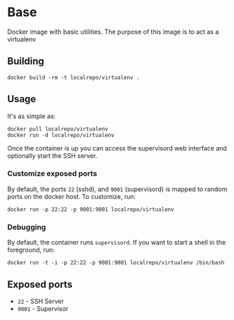 # Base

Docker image with basic utilities. The purpose of this image is to act as a virtualenv 

## Building

```
docker build -rm -t localrepo/virtualenv .
```

## Usage

It's as simple as:

```
docker pull localrepo/virtualenv
docker run -d localrepo/virtualenv
```

Once the container is up you can access the supervisord web interface and optionally start the SSH server.

### Customize exposed ports

By default, the ports `22` (sshd), and `9001` (supervisord) is mapped to random ports on the docker host. To customize, run:

```
docker run -p 22:22 -p 9001:9001 localrepo/virtualenv
```

### Debugging

By default, the container runs `supervisord`. If you want to start a shell in the foreground, run:

```
docker run -t -i -p 22:22 -p 9001:9001 localrepo/virtualenv /bin/bash
```

## Exposed ports

* `22` - SSH Server
* `9001` - Supervisor
